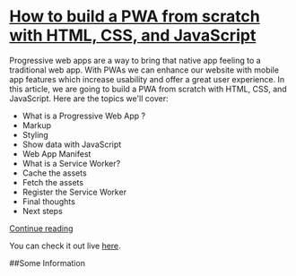 # [How to build a PWA from scratch with HTML, CSS, and JavaScript](https://www.ibrahima-ndaw.com/blog/how-to-build-pwa-with-javascript/)

Progressive web apps are a way to bring that native app feeling to a traditional web app. With PWAs we can enhance our website with mobile app features which increase usability and offer a great user experience.
In this article, we are going to build a PWA from scratch with HTML, CSS, and JavaScript. Here are the topics we'll cover:
- What is a Progressive Web App ?
- Markup
- Styling
- Show data with JavaScript
- Web App Manifest
- What is a Service Worker?
- Cache the assets
- Fetch the assets
- Register the Service Worker
- Final thoughts
- Next steps

[Continue reading](https://www.ibrahima-ndaw.com/blog/how-to-build-pwa-with-javascript/)

You can check it out live [here](https://devcoffee-pwa.netlify.com/).

##Some Information